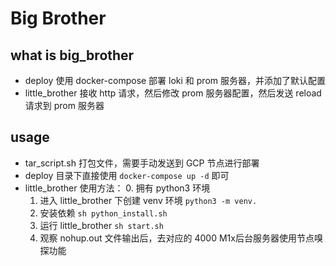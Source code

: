 # Big Brother

## what is big_brother

- deploy 使用 docker-compose 部署 loki 和 prom 服务器，并添加了默认配置
- little_brother 接收 http 请求，然后修改 prom 服务器配置，然后发送 reload 请求到 prom 服务器

## usage

- tar_script.sh 打包文件，需要手动发送到 GCP 节点进行部署
- deploy 目录下直接使用 `docker-compose up -d` 即可
- little_brother 使用方法：
    0. 拥有 python3 环境
    1. 进入 little_brother 下创建 venv 环境 `python3 -m venv.`
    2. 安装依赖 `sh python_install.sh`
    3. 运行 little_brother `sh start.sh`
    4. 观察 nohup.out 文件输出后，去对应的 4000 M1x后台服务器使用节点嗅探功能